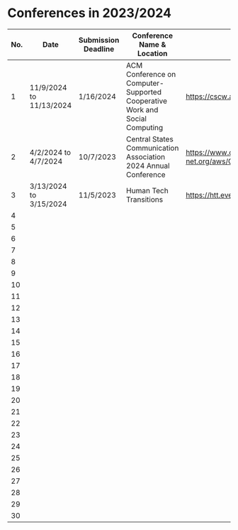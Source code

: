 # Conferences in 2023/2024

| No.  |  Date | Submission Deadline  | Conference Name & Location  | Link |
|---|---|---|---|---|
| 1  | 11/9/2024 to 11/13/2024 | 1/16/2024 | ACM Conference on Computer-Supported Cooperative Work and Social Computing | https://cscw.acm.org/2024/ |
| 2  | 4/2/2024 to 4/7/2024 | 10/7/2023 | Central States Communication Association 2024 Annual Conference | https://www.csca-net.org/aws/CSCA/pt/sp/convention_overview |
| 3  |  3/13/2024 to 3/15/2024  | 11/5/2023  | Human Tech Transitions | https://htt.events/ |
| 4  |    |   |  |    |
| 5  |    |   |  |    |
| 6  |    |   |  |    |
| 7  |    |   |  |    |
| 8  |    |   |  |    |
| 9  |    |   |  |    |
| 10 |    |   |  |    |
| 11 |    |   |  |    |
| 12  |    |   |  |    |
| 13  |    |   |  |    |
| 14  |    |   |  |    |
| 15  |    |   |  |    |
| 16  |    |   |  |    |
| 17  |    |   |  |    |
| 18  |    |   |  |    |
| 19  |    |   |  |    |
| 20 |    |   |  |    |
| 21  |    |   |  |    |
| 22  |    |   |  |    |
| 23  |    |   |  |    |
| 24  |    |   |  |    |
| 25  |    |   |  |    |
| 26  |    |   |  |    |
| 27  |    |   |  |    |
| 28  |    |   |  |    |
| 29  |    |   |  |    |
| 30  |    |   |  |    |


